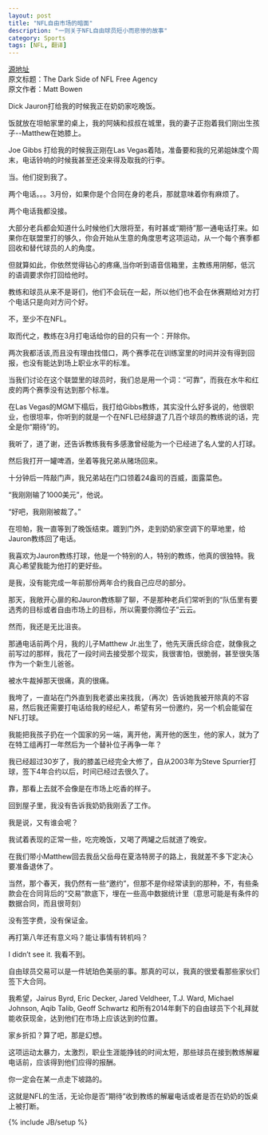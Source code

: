 ```yaml
---
layout: post
title: "NFL自由市场的暗面"
description: "一则关于NFL自由球员短小而悲惨的故事"
category: Sports
tags: [NFL, 翻译]
---
```


[源地址]: http://bleacherreport.com/articles/1981203-the-dark-side-of-nfl-free-agency  

[源地址]  
原文标题：The Dark Side of NFL Free Agency  
原文作者：Matt Bowen  

Dick Jauron打给我的时候我正在奶奶家吃晚饭。  

饭就放在坦帕家里的桌上，我的阿姨和叔叔在城里，我的妻子正抱着我们刚出生孩子--Matthew在她膝上。

Joe Gibbs 打给我的时候我正刚在Las Vegas着陆，准备要和我的兄弟姐妹度个周末，电话铃响的时候我甚至还没来得及取我的行李。

当。他们捉到我了。

两个电话。。。3月份，如果你是个合同在身的老兵，那就意味着你有麻烦了。

两个电话我都没接。

大部分老兵都会知道什么时候他们大限将至，有时甚或“期待”那一通电话打来。如果你在联盟里打的够久，你会开始从生意的角度思考这项运动，从一个每个赛季都回收和替代球员的人的角度。

但就算如此，你依然觉得钻心的疼痛,当你听到语音信箱里，主教练用阴郁，低沉的语调要求你打回给他时。

教练和球员从来不是哥们，他们不会玩在一起，所以他们也不会在休赛期给对方打个电话只是向对方问个好。

不，至少不在NFL。

取而代之，教练在3月打电话给你的目的只有一个：开除你。

两次我都活该,而且没有理由找借口，两个赛季花在训练室里的时间并没有得到回报，也没有能达到场上职业水平的标准。

当我们讨论在这个联盟里的球员时，我们总是用一个词：“可靠”，而我在水牛和红皮的两个赛季没有达到那个标准。

在Las Vegas的MGM下榻后，我打给Gibbs教练，其实没什么好多说的，他很职业，也很坦率，你听到的就是一个在NFL已经辞退了几百个球员的教练说的话，完全是你“期待”的。

我听了，道了谢，还告诉教练我有多感激曾经能为一个已经进了名人堂的人打球。

然后我打开一罐啤酒，坐着等我兄弟从赌场回来。

十分钟后一阵敲门声，我兄弟站在门口领着24盎司的百威，面露菜色。

“我刚刚输了1000美元”，他说。

“好吧，我刚刚被裁了。”

在坦帕，我一直等到了晚饭结束。踱到门外，走到奶奶家空调下的草地里，给Jauron教练回了电话。

我喜欢为Jauron教练打球，他是一个特别的人，特别的教练，他真的很独特。我真心希望我能为他打的更好些。

是我，没有能完成一年前那份两年合约我自己应尽的部分。

那天，我敞开心扉的和Jauron教练聊了聊，不是那种老兵们常听到的“队伍里有要选秀的目标或者自由市场上的目标，所以需要你腾位子”云云。

然而，我还是无比沮丧。

那通电话前两个月，我的儿子Matthew Jr.出生了，他先天唐氏综合症，就像我之前写过的那样，我花了一段时间去接受那个现实，我很害怕，很脆弱，甚至很失落作为一个新生儿爸爸。

被水牛裁掉那天很痛，真的很痛。

我垮了，一直站在门外直到我老婆出来找我，（再次）告诉她我被开除真的不容易，然后我还需要打电话给我的经纪人，希望有另一份邀约，另一个机会能留在NFL打球。

我能把我孩子扔在一个国家的另一端，离开他，离开他的医生，他的家人，就为了在特工组再打一年然后为一个替补位子再争一年？
 
我已经超过30岁了，我的膝盖已经完全大修了，自从2003年为Steve Spurrier打球，签下4年合约以后，时间已经过去很久了。
 
靠，那看上去就不会像是在市场上吃香的样子。
 
回到屋子里，我没有告诉我奶奶我刚丢了工作。

我是说，又有谁会呢？

我试着表现的正常一些，吃完晚饭，又喝了两罐之后就道了晚安。

在我们带小Matthew回去我岳父岳母在夏洛特房子的路上，我就差不多下定决心要准备退休了。

当然，那个春天，我仍然有一些“邀约”，但那不是你经常读到的那种，不，有些条款会在合同背后的“交易”款底下，埋在一些高中数据统计里（意思可能是有条件的数据合同，而且很苛刻）

没有签字费，没有保证金。

再打第八年还有意义吗？能让事情有转机吗？

I didn’t see it.
我看不到。

自由球员交易可以是一件琥珀色美丽的事。那真的可以，我真的很爱看那些家伙们签下大合同。

我希望，Jairus Byrd, Eric Decker, Jared Veldheer, T.J. Ward, Michael Johnson, Aqib Talib, Geoff Schwartz 和所有2014年剩下的自由球员下个礼拜就能收获现金，达到他们在市场上应该达到的位置。

家乡折扣？算了吧，那是幻想。

这项运动太暴力，太激烈，职业生涯能挣钱的时间太短，那些球员在接到教练解雇电话前，应该得到他们应得的报酬。

你一定会在某一点走下坡路的。

这就是NFL的生活，无论你是否“期待”收到教练的解雇电话或者是否在奶奶的饭桌上被打断。


{% include JB/setup %}
